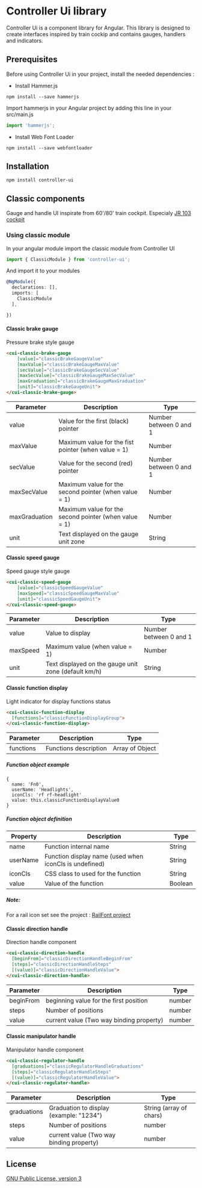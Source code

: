 # Controller Ui library

Controller Ui is a component library for Angular.
This library is designed to create interfaces inspired by train cockip and contains gauges, handlers and indicators.

## Prerequisites

Before using Controller Ui in your project, install the needed dependencies :

* Install Hammer.js
``` 
npm install --save hammerjs
```

Import hammerjs in your Angular project by adding this line in your src/main.js

```ts
import 'hammerjs';
```

* Install Web Font Loader 
```
npm install --save webfontloader
```

## Installation

```
npm install controller-ui
```

## Classic components

Gauge and handle UI inspirate from 60'/80' train cockpit. Especialy [JR 103 cockpit](https://commons.wikimedia.org/wiki/File:JNR_Tc103-235cab.jpg#/media/File:JNR_Tc103-235cab.jpg) 

### Using classic module

In your angular module import the classic module from Controller UI

```ts
import { ClassicModule } from 'controller-ui';
```

And import it to your modules
```ts
@NgModule({
  declarations: [],
  imports: [
    ClassicModule
  ],

})
```


#### Classic brake gauge

Pressure brake style gauge

```html
<cui-classic-brake-gauge 
    [value]="classicBrakeGaugeValue" 
    [maxValue]="classicBrakeGaugeMaxValue" 
    [secValue]="classicBrakeGaugeSecValue" 
    [maxSecValue]="classicBrakeGaugeMaxSecValue" 
    [maxGraduation]="classicBrakeGaugeMaxGraduation" 
    [unit]="classicBrakeGaugeUnit">
</cui-classic-brake-gauge>
```

| Parameter | Description | Type |
| --- | --- | --- |
| value | Value for the first (black) pointer | Number between 0 and 1 |
| maxValue | Maximum value for the fist pointer (when value = 1) | Number |
| secValue | Value for the second (red) pointer | Number between 0 and 1 |
| maxSecValue | Maximum value for the second pointer (when value = 1) | Number |
| maxGraduation | Maximum value for the second pointer (when value = 1) | Number |
| unit | Text displayed on the gauge unit zone | String |



#### Classic speed gauge

Speed gauge style gauge

```html
<cui-classic-speed-gauge 
    [value]="classicSpeedGaugeValue" 
    [maxSpeed]="classicSpeedGaugeMaxValue" 
    [unit]="classicSpeedGaugeUnit">
</cui-classic-speed-gauge>
```

| Parameter | Description | Type |
| --- | --- | --- |
| value | Value to display | Number between 0 and 1 |
| maxSpeed | Maximum value (when value = 1) | Number |
| unit | Text displayed on the gauge unit zone (default km/h) | String |



#### Classic function display

Light indicator for display functions status

```html
<cui-classic-function-display 
  [functions]="classicFunctionDisplayGroup">
</cui-classic-function-display>
```

| Parameter | Description | Type |
| --- | --- | --- |
| functions | Functions description | Array of Object |


##### Function object example

```JS
{
  name: 'Fn0',
  userName: 'Headlights',
  iconCls: 'rf rf-headlight'
  value: this.classicFunctionDisplayValue0
}
```

##### Function object definition

| Property | Description | Type |
| --- | --- | --- |
| name | Function internal name | String |
| userName | Function display name (used when iconCls is undefined) | String |
| iconCls | CSS class to used for the function | String |
| value | Value of the function | Boolean |

##### Note: 
For a rail icon set see the project : [RailFont project](https://github.com/nmeunier/RailFont)



#### Classic direction handle

Direction handle component

```html
<cui-classic-direction-handle 
  [beginFrom]="classicDirectionHandleBeginFrom"
  [steps]="classicDirectionHandleSteps"
  [(value)]="classicDirectionHandleValue">
</cui-classic-direction-handle>
```

| Parameter | Description | Type |
| --- | --- | --- |
| beginFrom | beginning value for the first position | number |
| steps | Number of positions | number |
| value | current value (Two way binding property) | number |



#### Classic manipulator handle

Manipulator handle component

```html
<cui-classic-regulator-handle 
  [graduations]="classicRegulatorHandleGraduations" 
  [steps]="classicRegulatorHandleSteps" 
  [(value)]="classicRegulatorHandleValue">
</cui-classic-regulator-handle>
```

| Parameter | Description | Type |
| --- | --- | --- |
| graduations | Graduation to display (example: "1234") | String (array of chars) |
| steps | Number of positions | number |
| value | current value (Two way binding property) | number |


## License

[GNU Public License, version 3](https://www.gnu.org/licenses/quick-guide-gplv3.fr.html)
